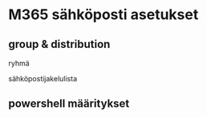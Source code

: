 # M365 sähköposti asetukset

## group & distribution 

ryhmä

sähköpostijakelulista

## powershell määritykset